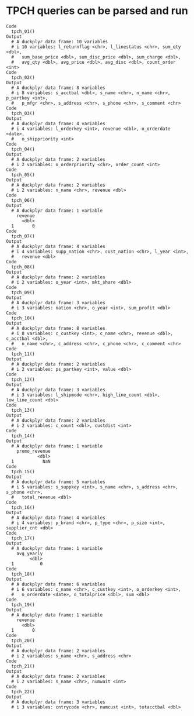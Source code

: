 # TPCH queries can be parsed and run

    Code
      tpch_01()
    Output
      # A duckplyr data frame: 10 variables
      # i 10 variables: l_returnflag <chr>, l_linestatus <chr>, sum_qty <dbl>,
      #   sum_base_price <dbl>, sum_disc_price <dbl>, sum_charge <dbl>,
      #   avg_qty <dbl>, avg_price <dbl>, avg_disc <dbl>, count_order <int>
    Code
      tpch_02()
    Output
      # A duckplyr data frame: 8 variables
      # i 8 variables: s_acctbal <dbl>, s_name <chr>, n_name <chr>, p_partkey <int>,
      #   p_mfgr <chr>, s_address <chr>, s_phone <chr>, s_comment <chr>
    Code
      tpch_03()
    Output
      # A duckplyr data frame: 4 variables
      # i 4 variables: l_orderkey <int>, revenue <dbl>, o_orderdate <date>,
      #   o_shippriority <int>
    Code
      tpch_04()
    Output
      # A duckplyr data frame: 2 variables
      # i 2 variables: o_orderpriority <chr>, order_count <int>
    Code
      tpch_05()
    Output
      # A duckplyr data frame: 2 variables
      # i 2 variables: n_name <chr>, revenue <dbl>
    Code
      tpch_06()
    Output
      # A duckplyr data frame: 1 variable
        revenue
          <dbl>
      1       0
    Code
      tpch_07()
    Output
      # A duckplyr data frame: 4 variables
      # i 4 variables: supp_nation <chr>, cust_nation <chr>, l_year <int>,
      #   revenue <dbl>
    Code
      tpch_08()
    Output
      # A duckplyr data frame: 2 variables
      # i 2 variables: o_year <int>, mkt_share <dbl>
    Code
      tpch_09()
    Output
      # A duckplyr data frame: 3 variables
      # i 3 variables: nation <chr>, o_year <int>, sum_profit <dbl>
    Code
      tpch_10()
    Output
      # A duckplyr data frame: 8 variables
      # i 8 variables: c_custkey <int>, c_name <chr>, revenue <dbl>, c_acctbal <dbl>,
      #   n_name <chr>, c_address <chr>, c_phone <chr>, c_comment <chr>
    Code
      tpch_11()
    Output
      # A duckplyr data frame: 2 variables
      # i 2 variables: ps_partkey <int>, value <dbl>
    Code
      tpch_12()
    Output
      # A duckplyr data frame: 3 variables
      # i 3 variables: l_shipmode <chr>, high_line_count <dbl>, low_line_count <dbl>
    Code
      tpch_13()
    Output
      # A duckplyr data frame: 2 variables
      # i 2 variables: c_count <dbl>, custdist <int>
    Code
      tpch_14()
    Output
      # A duckplyr data frame: 1 variable
        promo_revenue
                <dbl>
      1           NaN
    Code
      tpch_15()
    Output
      # A duckplyr data frame: 5 variables
      # i 5 variables: s_suppkey <int>, s_name <chr>, s_address <chr>, s_phone <chr>,
      #   total_revenue <dbl>
    Code
      tpch_16()
    Output
      # A duckplyr data frame: 4 variables
      # i 4 variables: p_brand <chr>, p_type <chr>, p_size <int>, supplier_cnt <dbl>
    Code
      tpch_17()
    Output
      # A duckplyr data frame: 1 variable
        avg_yearly
             <dbl>
      1          0
    Code
      tpch_18()
    Output
      # A duckplyr data frame: 6 variables
      # i 6 variables: c_name <chr>, c_custkey <int>, o_orderkey <int>,
      #   o_orderdate <date>, o_totalprice <dbl>, sum <dbl>
    Code
      tpch_19()
    Output
      # A duckplyr data frame: 1 variable
        revenue
          <dbl>
      1       0
    Code
      tpch_20()
    Output
      # A duckplyr data frame: 2 variables
      # i 2 variables: s_name <chr>, s_address <chr>
    Code
      tpch_21()
    Output
      # A duckplyr data frame: 2 variables
      # i 2 variables: s_name <chr>, numwait <int>
    Code
      tpch_22()
    Output
      # A duckplyr data frame: 3 variables
      # i 3 variables: cntrycode <chr>, numcust <int>, totacctbal <dbl>

